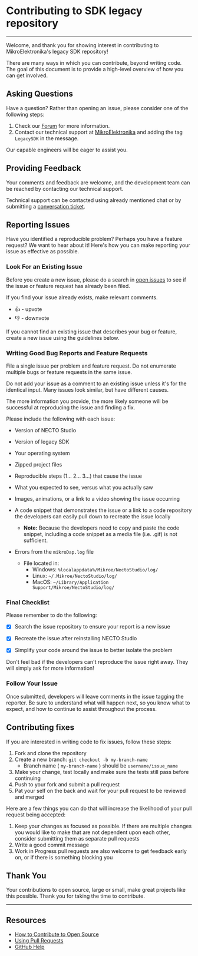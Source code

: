 # Contributing to SDK legacy repository

---

Welcome, and thank you for showing interest in contributing to MikroElektronika's legacy SDK repository!

There are many ways in which you can contribute, beyond writing code. The goal of this document is to provide a high-level overview of how you can get involved.

## Asking Questions

Have a question? Rather than opening an issue, please consider one of the following steps:

1. Check our [Forum](https://forum.mikroe.com/) for more information.
2. Contact our technical support at [MikroElektronika](https://helpdesk.mikroe.com/conversation/new/3) and adding the tag `LegacySDK` in the message.

Our capable engineers will be eager to assist you.

## Providing Feedback

Your comments and feedback are welcome, and the development team can be reached by contacting our technical support.

Technical support can be contacted using already mentioned chat or by submitting a [conversation ticket](https://helpdesk.mikroe.com/conversation/new/3).

## Reporting Issues

Have you identified a reproducible problem? Perhaps you have a feature request? We want to hear about it! Here's how you can make reporting your issue as effective as possible.

### Look For an Existing Issue

Before you create a new issue, please do a search in [open issues](https://github.com/StrahinjaJacimovic/legacy_sdk_packages/issues) to see if the issue or feature request has already been filed.

If you find your issue already exists, make relevant comments.

* :thumbsup: - upvote
* :thumbsdown: - downvote

If you cannot find an existing issue that describes your bug or feature, create a new issue using the guidelines below.

### Writing Good Bug Reports and Feature Requests

File a single issue per problem and feature request. Do not enumerate multiple bugs or feature requests in the same issue.

Do not add your issue as a comment to an existing issue unless it's for the identical input. Many issues look similar, but have different causes.

The more information you provide, the more likely someone will be successful at reproducing the issue and finding a fix.

Please include the following with each issue:

* Version of NECTO Studio

* Version of legacy SDK

* Your operating system

* Zipped project files

* Reproducible steps (1... 2... 3...) that cause the issue

* What you expected to see, versus what you actually saw

* Images, animations, or a link to a video showing the issue occurring

* A code snippet that demonstrates the issue or a link to a code repository the developers can easily pull down to recreate the issue locally

  * **Note:** Because the developers need to copy and paste the code snippet, including a code snippet as a media file (i.e. .gif) is not sufficient.

* Errors from the `mikroDap.log` file
  * File located in:
    * Windows: `%localappdata%/Mikroe/NectoStudio/log/`
    * Linux: `~/.Mikroe/NectoStudio/log/`
    * MacOS: `~/Library/Application Support/Mikroe/NectoStudio/log/`

### Final Checklist

Please remember to do the following:

* [x] Search the issue repository to ensure your report is a new issue

* [x] Recreate the issue after reinstalling NECTO Studio

* [x] Simplify your code around the issue to better isolate the problem

Don't feel bad if the developers can't reproduce the issue right away. They will simply ask for more information!

### Follow Your Issue

Once submitted, developers will leave comments in the issue tagging the reporter. Be sure to understand what will happen next, so you know what to expect, and how to continue to assist throughout the process.

## Contributing fixes

If you are interested in writing code to fix issues,
follow these steps:

1. Fork and clone the repository
2. Create a new branch: `git checkout -b my-branch-name`
    * Branch name ( `my-branch-name` ) should be `username/issue_name`
3. Make your change, test locally and make sure the tests still pass before continuing
4. Push to your fork and submit a pull request
5. Pat your self on the back and wait for your pull request to be reviewed and merged

Here are a few things you can do that will increase the likelihood of your pull request being accepted:

1. Keep your changes as focused as possible. If there are multiple changes you would like to make that are not dependent upon each other, consider submitting them as separate pull requests
2. Write a good commit message
3. Work in Progress pull requests are also welcome to get feedback early on, or if there is something blocking you

## Thank You

Your contributions to open source, large or small, make great projects like this possible. Thank you for taking the time to contribute.

---

## Resources

* [How to Contribute to Open Source](https://opensource.guide/how-to-contribute/)
* [Using Pull Requests](https://help.github.com/articles/about-pull-requests/)
* [GitHub Help](https://help.github.com)
